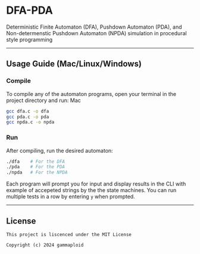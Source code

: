 # DFA-PDA
Deterministic Finite Automaton (DFA), Pushdown Automaton (PDA), and Non-determenstic Pushdown Automaton (NPDA) simulation in procedural style programming

---

## Usage Guide (Mac/Linux/Windows)

### Compile

To compile any of the automaton programs, open your terminal in the project directory and run:
Mac
```sh
gcc dfa.c -o dfa
gcc pda.c -o pda
gcc npda.c -o npda
```

### Run

After compiling, run the desired automaton:

```sh
./dfa    # For the DFA 
./pda    # For the PDA 
./npda   # For the NPDA
```

Each program will prompt you for input and display results in the CLI with example of accepeted strings by the the state machines. You can run multiple tests in a row by entering `y` when prompted.

---

## License

```text
This project is liscenced under the MIT License

Copyright (c) 2024 gammaploid
```

